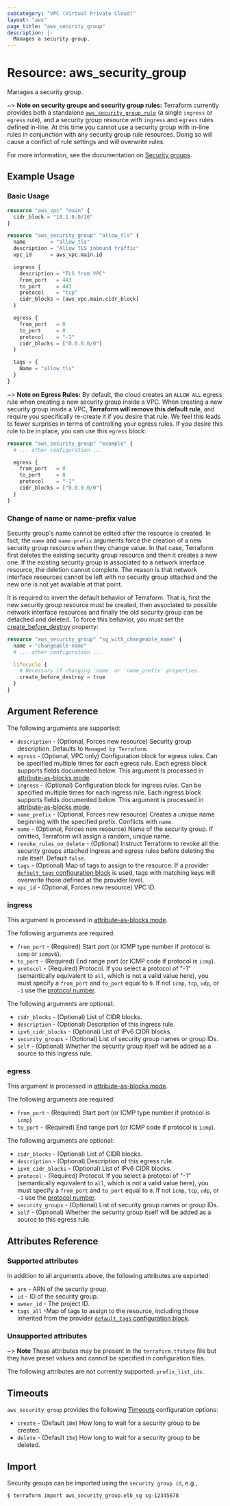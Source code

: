 ```yaml
---
subcategory: "VPC (Virtual Private Cloud)"
layout: "aws"
page_title: "aws_security_group"
description: |-
  Manages a security group.
---
```


# Resource: aws_security_group

Manages a security group.

~> **Note on security groups and security group rules:** Terraform currently
provides both a standalone [`aws_security_group_rule`][tf-security-group-rule] (a single `ingress` or
`egress` rule), and a security group resource with `ingress` and `egress` rules
defined in-line. At this time you cannot use a security group with in-line rules
in conjunction with any security group rule resources. Doing so will cause
a conflict of rule settings and will overwrite rules.

For more information, see the documentation on [Security groups][security-groups].

## Example Usage

### Basic Usage

```terraform
resource "aws_vpc" "main" {
  cidr_block = "10.1.0.0/16"
}

resource "aws_security_group" "allow_tls" {
  name        = "allow_tls"
  description = "Allow TLS inbound traffic"
  vpc_id      = aws_vpc.main.id

  ingress {
    description = "TLS from VPC"
    from_port   = 443
    to_port     = 443
    protocol    = "tcp"
    cidr_blocks = [aws_vpc.main.cidr_block]
  }

  egress {
    from_port   = 0
    to_port     = 0
    protocol    = "-1"
    cidr_blocks = ["0.0.0.0/0"]
  }

  tags = {
    Name = "allow_tls"
  }
}
```

~> **Note on Egress Rules:** By default, the cloud creates an `ALLOW ALL` egress rule when creating a new security group inside a VPC. When creating a new security group inside a VPC, **Terraform will remove this default rule**, and require you specifically re-create it if you desire that rule. We feel this leads to fewer surprises in terms of controlling your egress rules. If you desire this rule to be in place, you can use this `egress` block:

```terraform
resource "aws_security_group" "example" {
  # ... other configuration ...

  egress {
    from_port   = 0
    to_port     = 0
    protocol    = "-1"
    cidr_blocks = ["0.0.0.0/0"]
  }
}
```

### Change of name or name-prefix value

Security group's name cannot be edited after the resource is created. In fact, the `name` and `name-prefix` arguments force the creation of a new security group resource when they change value. In that case, Terraform first deletes the existing security group resource and then it creates a new one. If the existing security group is associated to a network interface resource, the deletion cannot complete. The reason is that network interface resources cannot be left with no security group attached and the new one is not yet available at that point.

It is required to invert the default behavior of Terraform. That is, first the new security group resource must be created, then associated to possible network interface resources and finally the old security group can be detached and deleted. To force this behavior, you must set the [create_before_destroy](https://www.terraform.io/language/meta-arguments/lifecycle#create_before_destroy) property:

```terraform
resource "aws_security_group" "sg_with_changeable_name" {
  name = "changeable-name"
  # ... other configuration ...

  lifecycle {
    # Necessary if changing 'name' or 'name_prefix' properties.
    create_before_destroy = true
  }
}
```

## Argument Reference

The following arguments are supported:

* `description` - (Optional, Forces new resource) Security group description. Defaults to `Managed by Terraform`.
* `egress` - (Optional, VPC only) Configuration block for egress rules. Can be specified multiple times for each egress rule. Each egress block supports fields documented below. This argument is processed in [attribute-as-blocks mode](https://www.terraform.io/docs/configuration/attr-as-blocks.html).
* `ingress` - (Optional) Configuration block for ingress rules. Can be specified multiple times for each ingress rule. Each ingress block supports fields documented below. This argument is processed in [attribute-as-blocks mode](https://www.terraform.io/docs/configuration/attr-as-blocks.html).
* `name_prefix` - (Optional, Forces new resource) Creates a unique name beginning with the specified prefix. Conflicts with `name`.
* `name` - (Optional, Forces new resource) Name of the security group. If omitted, Terraform will assign a random, unique name.
* `revoke_rules_on_delete` - (Optional) Instruct Terraform to revoke all the security groups attached ingress and egress rules before deleting the rule itself. Default `false`.
* `tags` - (Optional) Map of tags to assign to the resource. If a provider [`default_tags` configuration block][default-tags] is used, tags with matching keys will overwrite those defined at the provider level.
* `vpc_id` - (Optional, Forces new resource) VPC ID.

### ingress

This argument is processed in [attribute-as-blocks mode](https://www.terraform.io/docs/configuration/attr-as-blocks.html).

The following arguments are required:

* `from_port` - (Required) Start port (or ICMP type number if protocol is `icmp` or `icmpv6`).
* `to_port` - (Required) End range port (or ICMP code if protocol is `icmp`).
* `protocol` - (Required) Protocol. If you select a protocol of "-1" (semantically equivalent to `all`, which is not a valid value here), you must specify a `from_port` and `to_port` equal to `0`. If not `icmp`, `tcp`, `udp`, or `-1` use the [protocol number](https://www.iana.org/assignments/protocol-numbers/protocol-numbers.xhtml).

The following arguments are optional:

* `cidr_blocks` - (Optional) List of CIDR blocks.
* `description` - (Optional) Description of this ingress rule.
* `ipv6_cidr_blocks` - (Optional) List of IPv6 CIDR blocks.
* `security_groups` - (Optional) List of security group names or group IDs.
* `self` - (Optional) Whether the security group itself will be added as a source to this ingress rule.

### egress

This argument is processed in [attribute-as-blocks mode](https://www.terraform.io/docs/configuration/attr-as-blocks.html).

The following arguments are required:

* `from_port` - (Required) Start port (or ICMP type number if protocol is `icmp`)
* `to_port` - (Required) End range port (or ICMP code if protocol is `icmp`).

The following arguments are optional:

* `cidr_blocks` - (Optional) List of CIDR blocks.
* `description` - (Optional) Description of this egress rule.
* `ipv6_cidr_blocks` - (Optional) List of IPv6 CIDR blocks.
* `protocol` - (Required) Protocol. If you select a protocol of "-1" (semantically equivalent to `all`, which is not a valid value here), you must specify a `from_port` and `to_port` equal to `0`. If not `icmp`, `tcp`, `udp`, or `-1` use the [protocol number](https://www.iana.org/assignments/protocol-numbers/protocol-numbers.xhtml).
* `security_groups` - (Optional) List of security group names or group IDs.
* `self` - (Optional) Whether the security group itself will be added as a source to this egress rule.

## Attributes Reference

### Supported attributes

In addition to all arguments above, the following attributes are exported:

* `arn` - ARN of the security group.
* `id` - ID of the security group.
* `owner_id` - The project ID.
* `tags_all` -Map of tags to assign to the resource, including those inherited from the provider [`default_tags` configuration block][default-tags].

### Unsupported attributes

~> **Note** These attributes may be present in the `terraform.tfstate` file but they have preset values and cannot be specified in configuration files.

The following attributes are not currently supported: `prefix_list_ids`.

## Timeouts

`aws_security_group` provides the following [Timeouts](https://www.terraform.io/docs/configuration/blocks/resources/syntax.html#operation-timeouts)
configuration options:

- `create` - (Default `10m`) How long to wait for a security group to be created.
- `delete` - (Default `15m`) How long to wait for a security group to be deleted.

## Import

Security groups can be imported using the `security group id`, e.g.,

```
$ terraform import aws_security_group.elb_sg sg-12345678
```

[default-tags]: https://www.terraform.io/docs/providers/aws/index.html#default_tags-configuration-block
[security-groups]: https://docs.cloud.croc.ru/en/services/networks/securitygroups.html
[tf-security-group-rule]: security_group_rule.html
